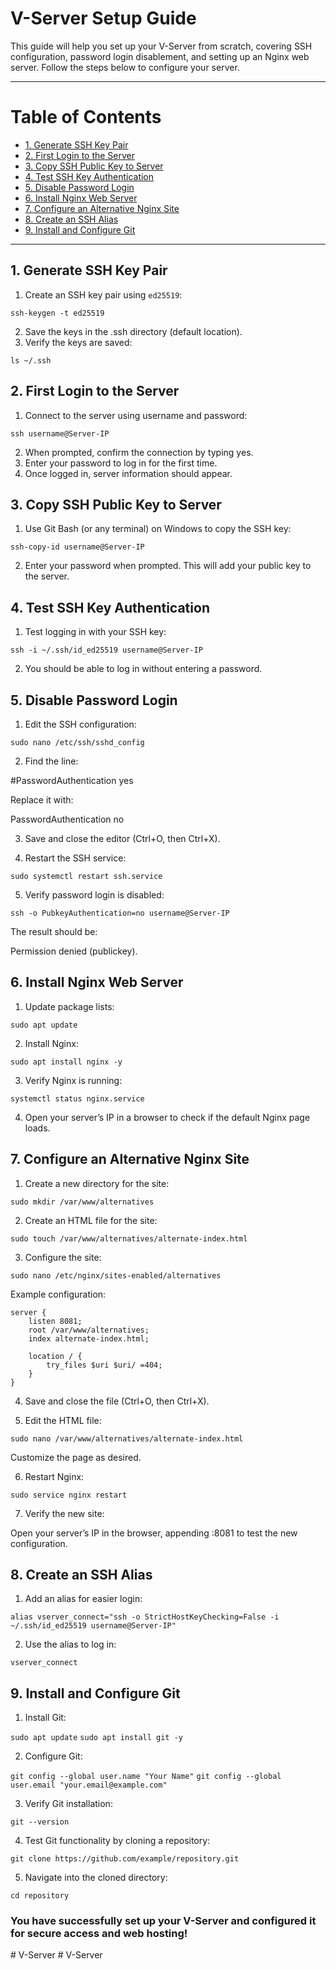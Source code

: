 # V-Server Setup Guide

This guide will help you set up your V-Server from scratch, covering SSH configuration, password login disablement, and setting up an Nginx web server. Follow the steps below to configure your server.

---

# Table of Contents

- [1. Generate SSH Key Pair](#1-generate-ssh-key-pair)
- [2. First Login to the Server](#2-first-login-to-the-server)
- [3. Copy SSH Public Key to Server](#3-copy-ssh-public-key-to-server)
- [4. Test SSH Key Authentication](#4-test-ssh-key-authentication)
- [5. Disable Password Login](#5-disable-password-login)
- [6. Install Nginx Web Server](#6-install-nginx-web-server)
- [7. Configure an Alternative Nginx Site](#7-configure-an-alternative-nginx-site)
- [8. Create an SSH Alias](#8-create-an-ssh-alias)
- [9. Install and Configure Git](#9-install-and-configure-git)

---


## 1. **Generate SSH Key Pair**

1. Create an SSH key pair using `ed25519`:

`ssh-keygen -t ed25519`

2. Save the keys in the .ssh directory (default location).
3. Verify the keys are saved:

`ls ~/.ssh`

## 2. **First Login to the Server**

1. Connect to the server using username and password:

`ssh username@Server-IP`

2. When prompted, confirm the connection by typing yes.
3. Enter your password to log in for the first time.
4. Once logged in, server information should appear.

## 3. **Copy SSH Public Key to Server**

1. Use Git Bash (or any terminal) on Windows to copy the SSH key:

`ssh-copy-id username@Server-IP`

2. Enter your password when prompted. This will add your public key to the server.

## 4. **Test SSH Key Authentication**

1. Test logging in with your SSH key:

`ssh -i ~/.ssh/id_ed25519 username@Server-IP`

2. You should be able to log in without entering a password.

## 5. **Disable Password Login**

1. Edit the SSH configuration:

`sudo nano /etc/ssh/sshd_config`

2. Find the line:

#PasswordAuthentication yes

Replace it with:

PasswordAuthentication no

3. Save and close the editor (Ctrl+O, then Ctrl+X).

4. Restart the SSH service:

`sudo systemctl restart ssh.service`

5. Verify password login is disabled:

`ssh -o PubkeyAuthentication=no username@Server-IP`

The result should be:

Permission denied (publickey).

## 6. Install Nginx Web Server

1. Update package lists:

`sudo apt update`

2. Install Nginx:

`sudo apt install nginx -y`

3. Verify Nginx is running:

`systemctl status nginx.service`

4. Open your server’s IP in a browser to check if the default Nginx page loads.

## 7. **Configure an Alternative Nginx Site**

1. Create a new directory for the site:

`sudo mkdir /var/www/alternatives`

2. Create an HTML file for the site:

`sudo touch /var/www/alternatives/alternate-index.html`

3. Configure the site:

`sudo nano /etc/nginx/sites-enabled/alternatives`

Example configuration:

```nginx
server {
    listen 8081;
    root /var/www/alternatives;
    index alternate-index.html;

    location / {
        try_files $uri $uri/ =404;
    }
}
```

4. Save and close the file (Ctrl+O, then Ctrl+X).

5. Edit the HTML file:

`sudo nano /var/www/alternatives/alternate-index.html`

Customize the page as desired.

6. Restart Nginx:

`sudo service nginx restart`

7. Verify the new site:

Open your server’s IP in the browser, appending :8081 to test the new configuration.

## 8. **Create an SSH Alias**

1. Add an alias for easier login:

`alias vserver_connect="ssh -o StrictHostKeyChecking=False -i ~/.ssh/id_ed25519 username@Server-IP"`

2. Use the alias to log in:

`vserver_connect`

## 9. **Install and Configure Git**

1. Install Git:

`sudo apt update`
`sudo apt install git -y`

2. Configure Git:

`git config --global user.name "Your Name"`
`git config --global user.email "your.email@example.com"`

3. Verify Git installation:

`git --version`

4. Test Git functionality by cloning a repository:

`git clone https://github.com/example/repository.git`

5. Navigate into the cloned directory:

`cd repository`

### You have successfully set up your V-Server and configured it for secure access and web hosting!
#   V - S e r v e r  
 #   V - S e r v e r  
 